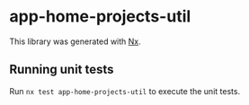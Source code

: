 # app-home-projects-util

This library was generated with [Nx](https://nx.dev).

## Running unit tests

Run `nx test app-home-projects-util` to execute the unit tests.
